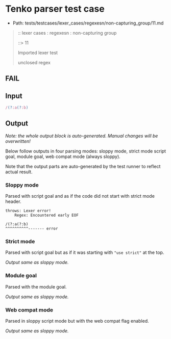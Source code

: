 # Tenko parser test case

- Path: tests/testcases/lexer_cases/regexesn/non-capturing_group/11.md

> :: lexer cases : regexesn : non-capturing group
>
> ::> 11
>
> Imported lexer test
>
> unclosed regex

## FAIL

## Input

`````js
/(?:a(?:b)
`````

## Output

_Note: the whole output block is auto-generated. Manual changes will be overwritten!_

Below follow outputs in four parsing modes: sloppy mode, strict mode script goal, module goal, web compat mode (always sloppy).

Note that the output parts are auto-generated by the test runner to reflect actual result.

### Sloppy mode

Parsed with script goal and as if the code did not start with strict mode header.

`````
throws: Lexer error!
    Regex: Encountered early EOF

/(?:a(?:b)
^^^^^^^^^^------- error
`````

### Strict mode

Parsed with script goal but as if it was starting with `"use strict"` at the top.

_Output same as sloppy mode._

### Module goal

Parsed with the module goal.

_Output same as sloppy mode._

### Web compat mode

Parsed in sloppy script mode but with the web compat flag enabled.

_Output same as sloppy mode._
